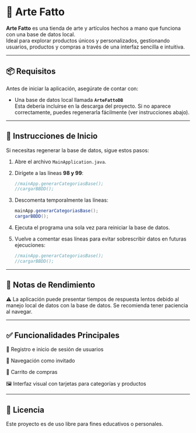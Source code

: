 # 🎨 Arte Fatto

**Arte Fatto** es una tienda de arte y artículos hechos a mano que funciona con una base de datos local.  
Ideal para explorar productos únicos y personalizados, gestionando usuarios, productos y compras a través de una interfaz sencilla e intuitiva.

---

## 📦 Requisitos

Antes de iniciar la aplicación, asegúrate de contar con:

- Una base de datos local llamada **`ArteFattoDB`**  
  Esta debería incluirse en la descarga del proyecto. Si no aparece correctamente, puedes regenerarla fácilmente (ver instrucciones abajo).

---

## 🚀 Instrucciones de Inicio

Si necesitas regenerar la base de datos, sigue estos pasos:

1. Abre el archivo `MainApplication.java`.
2. Dirígete a las líneas **98 y 99**:

   ```java
   //mainApp.generarCategoriasBase();
   //cargarBBDD();

3. Descomenta temporalmente las líneas:
   ```java
   mainApp.generarCategoriasBase();
   cargarBBDD();
4. Ejecuta el programa una sola vez para reiniciar la base de datos.
5. Vuelve a comentar esas líneas para evitar sobrescribir datos en futuras ejecuciones:
   ```java
   //mainApp.generarCategoriasBase();
   //cargarBBDD();

---

## 🐢 Notas de Rendimiento

⚠️ La aplicación puede presentar tiempos de respuesta lentos debido al manejo local de datos con la base de datos.
Se recomienda tener paciencia al navegar.

---

## ✅ Funcionalidades Principales

🔐 Registro e inicio de sesión de usuarios

👤 Navegación como invitado

🧺 Carrito de compras

🖼️ Interfaz visual con tarjetas para categorías y productos

---

## 📜 Licencia

Este proyecto es de uso libre para fines educativos o personales.
